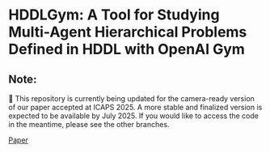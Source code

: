 # HDDLGym: A Tool for Studying Multi-Agent Hierarchical Problems Defined in HDDL with OpenAI Gym
## Note:
📢 This repository is currently being updated for the camera-ready version of our paper accepted at ICAPS 2025. A more stable and finalized version is expected to be available by July 2025. If you would like to access the code in the meantime, please see the other branches.


[Paper](https://ngocla.github.io/files/HDDLGym.pdf)

